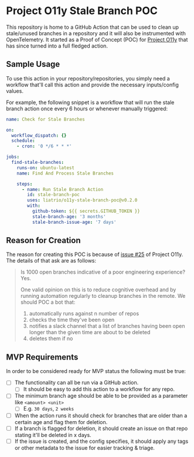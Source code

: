 # Project O11y Stale Branch POC

This repository is home to a GitHub Action that can be used to clean up stale/unused branches in a repository and it will also be instrumented with OpenTelemetry. It started as a Proof of Concept (POC) for [Project O11y][0] that has since turned into a full fledged action.

## Sample Usage

To use this action in your repository/repositories, you simply need a workflow that'll call this action and provide the necessary inputs/config values.

For example, the following snippet is a workflow that will run the stale branch action once every 6 hours or whenever manually triggered:

```yaml
name: Check for Stale Branches

on:
  workflow_dispatch: {}
  schedule:
    - cron: '0 */6 * * *'

jobs:
  find-stale-branches:
    runs-on: ubuntu-latest
    name: Find And Process Stale Branches

    steps:
      - name: Run Stale Branch Action
        id: stale-branch-poc
        uses: liatrio/o11y-stale-branch-poc@v0.2.0
        with:
          github-token: ${{ secrets.GITHUB_TOKEN }}
          stale-branch-age: '3 months'
          stale-branch-issue-age: '7 days'
```

## Reason for Creation

The reason for creating this POC is because of [issue #25][1] of Project O11y. The details of that ask are as follows:

> Is 1000 open branches indicative of a poor engineering experience? Yes.
>
> One valid opinion on this is to reduce cognitive overhead and by running automation regularly to cleanup branches in the remote. We should POC a bot that:
>
> 1. automatically runs against n number of repos
> 2. checks the time they've been open
> 3. notifies a slack channel that a list of branches having been open longer than the given time are about to be deleted
> 4. deletes them if no

## MVP Requirements

In order to be considered ready for MVP status the following must be true:

- [ ] The functionality can all be run via a GitHub action.
  - [ ] It should be easy to add this action to a workflow for any repo.
- [ ] The minimum branch age should be able to be provided as a parameter like `<amount> <unit>`
  - [ ] E.g. `30 days`, `2 weeks`
- [ ] When the action runs it should check for branches that are older than a certain age and flag them for deletion.
- [ ] If a branch is flagged for deletion, it should create an issue on that repo stating it'll be deleted in x days.
- [ ] If the issue is created, and the config specifies, it should apply any tags or other metadata to the issue for easier tracking & triage.

[0]: https://openo11y.dev
[1]: https://github.com/liatrio/liatrio-tag-o11y/issues/25
